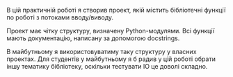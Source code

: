 В цій практичній роботі я створив проект, якій містить бібліотечні функції по роботі з потоками вводу/виводу.

Проект має чітку структуру, визначену Python-модулями.
Всі функції мають документацію, написану за допомогою docstrings.

В майбутньому я використовуватиму таку структуру у власних проектах.
Для студентів у майбутньому я б радив у цій роботі обрати іншу тематику бібліотеку, 
оскільки тестувати IO це доволі складно.
